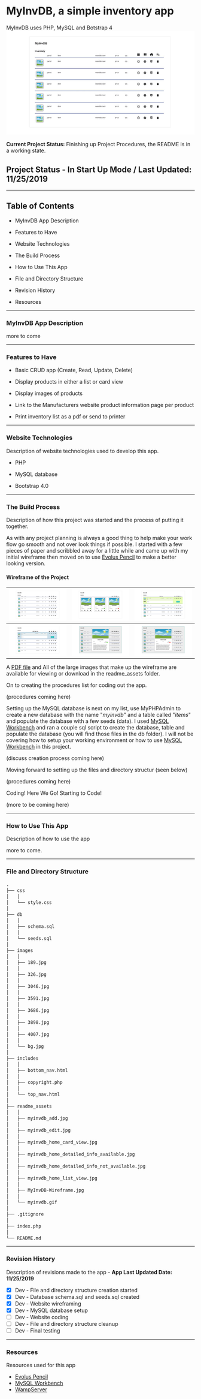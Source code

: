 # MyInvDB, a simple inventory app

MyInvDB uses PHP, MySQL and Botstrap 4
![MyInvDB Wireframe](readme_assets/myinvdb.gif)

__Current Project Status:__
Finishing up Project Procedures, the README is in a working state.

## Project Status - In Start Up Mode  /  Last Updated: 11/25/2019

---

## Table of Contents

- MyInvDB App Description

- Features to Have

- Website Technologies

- The Build Process

- How to Use This App

- File and Directory Structure

- Revision History

- Resources

---

### MyInvDB App Description

more to come

---

### Features to Have

- Basic CRUD app (Create, Read, Update, Delete)

- Display products in either a list or card view

- Display images of products

- Link to the Manufacturers website product information page per product

- Print inventory list as a pdf or send to printer

---

### Website Technologies

Description of website technologies used to develop this app.

- PHP

- MySQL database

- Bootstrap 4.0

---

### The Build Process

Description of how this project was started and the process of putting it together.

As with any project planning is always a good thing to help make your work flow go smooth and not over look things if possible. I started with a few pieces of paper and scribbled away for a little while and came up with my initial wireframe then moved on to use [Evolus Pencil](http://pencil.evolus.vn) to make a better looking version.

#### Wireframe of the Project

| ![MyInvDB Wireframe](readme_assets/myinvdb_home_list_view.jpg) | ![MyInvDB Wireframe](readme_assets/myinvdb_home_card_view.jpg) |     ![MyInvDB Wireframe](readme_assets/myinvdb_edit.jpg)     |
| :----------------------------------------------------------: | :----------------------------------------------------------: | :----------------------------------------------------------: |
|     ![MyInvDB Wireframe](readme_assets/myinvdb_add.jpg)      | ![MyInvDB Wireframe](readme_assets/myinvdb_home_detailed_info_available.jpg) | ![MyInvDB Wireframe](readme_assets/myinvdb_home_detailed_info_not_available.jpg) |

A [PDF file](readme_assets/MyInvDB-Wireframe.pdf) and All of the large images that make up the wireframe are available for viewing or download in the readme_assets folder.

On to creating the procedures list for coding out the app.

(procedures coming here)

Setting up the MySQL database is next on my list, use MyPHPAdmin to create a new database with the name "*myinvdb*" and a table called "*items*" and populate the database with a few seeds (data).  I used [MySQL Workbench](https://www.mysql.com/products/workbench/) and ran a couple sql script to create the database, table and populate the database (you will find those files in the db folder). I will not be covering how to setup your working environment or how to use [MySQL Workbench](https://www.mysql.com/products/workbench/) in this project.

(discuss creation process coming here)

Moving forward to setting up the files and directory structur (seen below)

(procedures coming here)

Coding! Here We Go! Starting to Code!

(more to be coming here)

---

### How to Use This App

Description of how to use the app

more to come.

---

### File and Directory Structure

```tree
.
├── css
│   │
│   └── style.css
│
├── db
│   │
│   ├── schema.sql
│   │
│   └── seeds.sql
│
├── images
│   │
│   ├── 189.jpg
│   │
│   ├── 326.jpg
│   │
│   ├── 3046.jpg
│   │
│   ├── 3591.jpg
│   │
│   ├── 3686.jpg
│   │
│   ├── 3898.jpg
│   │
│   ├── 4007.jpg
│   │
│   └── bg.jpg
│
├── includes
│   │
│   ├── bottom_nav.html
│   │
│   ├── copyright.php
│   │
│   └── top_nav.html
│
├── readme_assets
│   │
│   ├── myinvdb_add.jpg
│   │
│   ├── myinvdb_edit.jpg
│   │
│   ├── myinvdb_home_card_view.jpg
│   │
│   ├── myinvdb_home_detailed_info_available.jpg
│   │
│   ├── myinvdb_home_detailed_info_not_available.jpg
│   │
│   ├── myinvdb_home_list_view.jpg
│   │
│   ├── MyInvDB-Wireframe.jpg
│   │
│   └── myinvdb.gif
│
├── .gitignore
│
├── index.php
│
└── README.md
```

---

### Revision History

Description of revisions made to the app - __App Last Updated Date:  11/25/2019__

- [x] Dev - File and directory structure creation started
- [x] Dev - Database schema.sql and seeds.sql created  
- [x] Dev - Website wireframing
- [x] Dev - MySQL database setup
- [ ] Dev - Website coding
- [ ] Dev - File and directory structure cleanup
- [ ] Dev - Final testing
  
---

### Resources

Resources used for this app

- [Evolus Pencil](http://pencil.evolus.vn/)
- [MySQL Workbench](https://www.mysql.com/products/workbench/)
- [WampServer](http://www.wampserver.com/)
